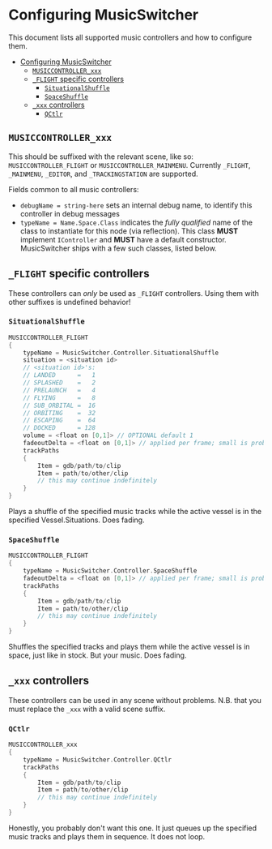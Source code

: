 # Configuring MusicSwitcher

This document lists all supported music controllers and how to configure them.

- [Configuring MusicSwitcher](#configuring-musicswitcher)
  - [`MUSICCONTROLLER_xxx`](#musiccontroller_xxx)
  - [`_FLIGHT` specific controllers](#_flight-specific-controllers)
    - [`SituationalShuffle`](#situationalshuffle)
    - [`SpaceShuffle`](#spaceshuffle)
  - [`_xxx` controllers](#_xxx-controllers)
    - [`QCtlr`](#qctlr)

## `MUSICCONTROLLER_xxx`

This should be suffixed with the relevant scene, like so: `MUSICCONTROLLER_FLIGHT` or `MUSICCONTROLLER_MAINMENU`. Currently
`_FLIGHT`, `_MAINMENU`, `_EDITOR`, and `_TRACKINGSTATION` are supported.

Fields common to all music controllers:
* `debugName = string-here` sets an internal debug name, to identify this controller in debug messages
* `typeName = Name.Space.Class` indicates the *fully qualified* name of the class to instantiate for
  this node \(via reflection\). This class **MUST** implement `IController` and **MUST** have a default
  constructor. MusicSwitcher ships with a few such classes, listed below.

## `_FLIGHT` specific controllers

These controllers can *only* be used as `_FLIGHT` controllers. Using them with other suffixes is undefined behavior!

### `SituationalShuffle`
```go
MUSICCONTROLLER_FLIGHT
{
    typeName = MusicSwitcher.Controller.SituationalShuffle
    situation = <situation id>
    // <situation id>'s:
    // LANDED      =   1
    // SPLASHED    =   2
    // PRELAUNCH   =   4
    // FLYING      =   8
    // SUB_ORBITAL =  16
    // ORBITING    =  32
    // ESCAPING    =  64
    // DOCKED      = 128
    volume = <float on [0,1]> // OPTIONAL default 1
    fadeoutDelta = <float on [0,1]> // applied per frame; small is probably good. OPTIONAL default 0.05
    trackPaths
    {
        Item = gdb/path/to/clip
        Item = path/to/other/clip
        // this may continue indefinitely
    }
}
```
Plays a shuffle of the specified music tracks while the active vessel is in the specified Vessel.Situations. Does fading.

### `SpaceShuffle`
```go
MUSICCONTROLLER_FLIGHT
{
    typeName = MusicSwitcher.Controller.SpaceShuffle
    fadeoutDelta = <float on [0,1]> // applied per frame; small is probably good. OPTIONAL default 0.05
    trackPaths
    {
        Item = gdb/path/to/clip
        Item = path/to/other/clip
        // this may continue indefinitely
    }
}
```
Shuffles the specified tracks and plays them while the active vessel is in space, just like in stock. But your music. Does fading.

## `_xxx` controllers

These controllers can be used in any scene without problems. N.B. that you must replace the `_xxx` with a valid scene suffix.

### `QCtlr`
```go
MUSICCONTROLLER_xxx
{
    typeName = MusicSwitcher.Controller.QCtlr
    trackPaths
    {
        Item = gdb/path/to/clip
        Item = path/to/other/clip
        // this may continue indefinitely
    }
}
```
Honestly, you probably don't want this one. It just queues up the specified music tracks and plays them in sequence. It
does not loop.